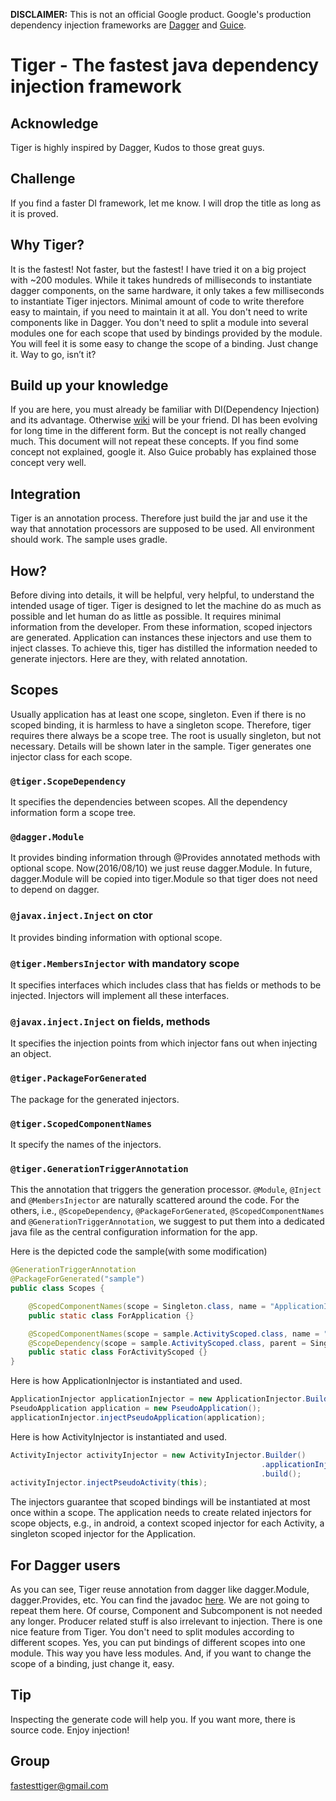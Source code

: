 **DISCLAIMER:** This is not an official Google product.  Google's production dependency injection frameworks are [Dagger](https://github.com/google/dagger) and [Guice](https://github.com/google/guice).

# Tiger - The fastest java dependency injection framework

## Acknowledge
Tiger is highly inspired by Dagger, Kudos to those great guys.

## Challenge
If you find a faster DI framework, let me know. I will drop the title as long as it is proved.

## Why Tiger?
It is the fastest! Not faster, but the fastest! I have tried it on a big project with ~200 modules. While it takes hundreds of milliseconds to instantiate dagger components, on the same hardware, it only takes a few milliseconds to instantiate Tiger injectors.
Minimal amount of code to write therefore easy to maintain, if you need to maintain it at all. You don't need to write components like in Dagger. You don't need to split a module into several modules one for each scope that used by bindings provided by the module. You will feel it is some easy to change the scope of a binding. Just change it. Way to go, isn’t it?

## Build up your knowledge
If you are here, you must already be familiar with DI(Dependency Injection) and its advantage. Otherwise [wiki](https://en.wikipedia.org/wiki/Dependency_injection) will be your friend.
DI has been evolving for long time in the different form. But the concept is not really changed much. This document will not repeat these concepts. If you find some concept not explained, google it. Also Guice probably has explained those concept very well.

## Integration
Tiger is an annotation process. Therefore just build the jar and use it the way that annotation processors are supposed to be used. All environment should work. The sample uses gradle.

## How?
Before diving into details, it will be helpful, very helpful, to understand the intended usage of tiger. Tiger is designed to let the machine do as much as possible and let human do as little as possible. It requires minimal information from the developer. From these information, scoped injectors are generated. Application can instances these injectors and use them to inject classes. To achieve this, tiger has distilled the information needed to generate injectors. Here are they, with related annotation.

## Scopes
Usually application has at least one scope, singleton. Even if there is no scoped binding, it is harmless to have a singleton scope. Therefore, tiger requires there always be a scope tree. The root is usually singleton, but not necessary. Details will be shown later in the sample. Tiger generates one injector class for each scope.

### `@tiger.ScopeDependency`
It specifies the dependencies between scopes. All the dependency information form a scope tree.

### `@dagger.Module`
It provides binding information through @Provides annotated methods with optional scope. Now(2016/08/10)  we just reuse dagger.Module. In future, dagger.Module will be copied into tiger.Module so that tiger does not need to depend on dagger.

### `@javax.inject.Inject` on ctor
It provides binding information with optional scope.

### `@tiger.MembersInjector` with mandatory scope
It specifies interfaces which includes class that has fields or methods to be injected. Injectors will implement all these interfaces.

### `@javax.inject.Inject` on fields, methods
It specifies the injection points from which injector fans out when injecting an object.

### `@tiger.PackageForGenerated`
The package for the generated injectors.

### `@tiger.ScopedComponentNames`
It specify the names of the injectors.

### `@tiger.GenerationTriggerAnnotation`
This the annotation that triggers the generation processor.
`@Module`, `@Inject` and `@MembersInjector` are naturally scattered around the code. For the others, i.e., `@ScopeDependency`, `@PackageForGenerated`, `@ScopedComponentNames` and `@GenerationTriggerAnnotation`, we suggest to put them into a dedicated java file as the central configuration information for the app.

Here is the depicted code the sample(with some modification)

``` java
@GenerationTriggerAnnotation
@PackageForGenerated("sample")
public class Scopes {

    @ScopedComponentNames(scope = Singleton.class, name = "ApplicationInjector" )
    public static class ForApplication {}

    @ScopedComponentNames(scope = sample.ActivityScoped.class, name = "ActivityInjector" )
    @ScopeDependency(scope = sample.ActivityScoped.class, parent = Singleton.class)
    public static class ForActivityScoped {}
}
```

Here is how ApplicationInjector is instantiated and used.

``` java
ApplicationInjector applicationInjector = new ApplicationInjector.Builder().build();
PseudoApplication application = new PseudoApplication();
applicationInjector.injectPseudoApplication(application);
```

Here is how ActivityInjector is instantiated and used.

``` java
ActivityInjector activityInjector = new ActivityInjector.Builder()
                                                        .applicationInjector(applicationInjector)
                                                        .build();
activityInjector.injectPseudoActivity(this);
```


The injectors guarantee that scoped bindings will be instantiated at most once within a scope. The application needs to create related injectors for scope objects, e.g., in android, a context scoped injector for each Activity, a singleton scoped injector for the Application.

## For Dagger users
As you can see, Tiger reuse annotation from dagger like dagger.Module, dagger.Provides, etc. You can find the javadoc [here](http://google.github.io/dagger/api/2.0/). We are not going to repeat them here. Of course, Component and Subcomponent is not needed any longer. Producer related stuff is also irrelevant to injection. There is one nice feature from Tiger. You don't need to split modules according to different scopes. Yes, you can put bindings of different scopes into one module. This way you have less modules. And, if you want to change the scope of a binding, just change it, easy.

## Tip
Inspecting the generate code will help you. If you want more, there is source code.
Enjoy injection!

## Group
fastesttiger@gmail.com

